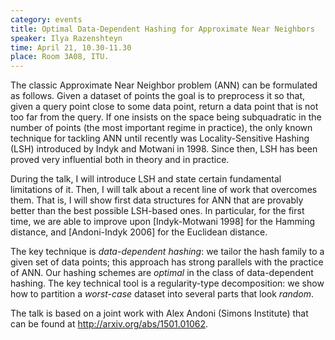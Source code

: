 ```yaml
---
category: events
title: Optimal Data-Dependent Hashing for Approximate Near Neighbors
speaker: Ilya Razenshteyn
time: April 21, 10.30-11.30
place: Room 3A08, ITU.
---
```

The classic Approximate Near Neighbor problem (ANN) can be formulated as follows. Given a dataset of points the goal is to preprocess it so that, given a query point close to some data point, return a data point that is not too far from the query. If one insists on the space being subquadratic in the number of points (the most important regime in practice), the only known technique for tackling ANN until recently was Locality-Sensitive Hashing (LSH) introduced by Indyk and Motwani in 1998. Since then, LSH has been proved very influential both in theory and in practice.

During the talk, I will introduce LSH and state certain fundamental limitations of it. Then, I will talk about a recent line of work that overcomes them. That is, I will show first data structures for ANN that are provably better than the best possible LSH-based ones. In particular, for the first time, we are able to improve upon [Indyk-Motwani 1998] for the Hamming distance, and [Andoni-Indyk 2006] for the Euclidean distance.

The key technique is *data-dependent hashing*: we tailor the hash family to a given set of data points; this approach has strong parallels with the practice of ANN. Our hashing schemes are *optimal* in the class of data-dependent hashing. The key technical tool is a regularity-type decomposition: we show how to partition a *worst-case* dataset into several parts that look *random*.

The talk is based on a joint work with Alex Andoni (Simons Institute) that can be found at http://arxiv.org/abs/1501.01062​.